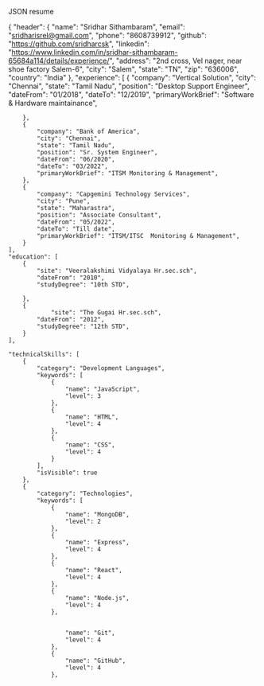 JSON resume 


{
	"header": {
		"name": "Sridhar Sithambaram",
		"email": "sridharisrel@gmail.com",
		"phone": "8608739912",
		"github": "https://github.com/sridharcsk",
		"linkedin": "https://www.linkedin.com/in/sridhar-sithambaram-65684a114/details/experience/",
		"address": "2nd cross, Vel nager, near shoe factory Salem-6",
		"city": "Salem",
		"state": "TN",
		"zip": "636006",
		"country": "India"
	},
	"experience": [
		{
			"company": "Vertical Solution",
			"city": "Chennai",
			"state": "Tamil Nadu",
			"position": "Desktop Support Engineer",
			"dateFrom": "01/2018",
			"dateTo": "12/2019",
			"primaryWorkBrief": "Software & Hardware maintainance",
	
		},
		{
			"company": "Bank of America",
			"city": "Chennai",
			"state": "Tamil Nadu",
			"position": "Sr. System Engineer",
			"dateFrom": "06/2020",
			"dateTo": "03/2022",
			"primaryWorkBrief": "ITSM Monitoring & Management",
		},
		{
			"company": "Capgemini Technology Services",
			"city": "Pune",
			"state": "Maharastra",
			"position": "Associate Consultant",
			"dateFrom": "05/2022",
			"dateTo": "Till date",
			"primaryWorkBrief": "ITSM/ITSC  Monitoring & Management",
		}
	],
	"education": [
		{
			"site": "Veeralakshimi Vidyalaya Hr.sec.sch",
			"dateFrom": "2010",
	    	"studyDegree": "10th STD",
		
		},
		{
				"site": "The Gugai Hr.sec.sch",
			"dateFrom": "2012",
	    	"studyDegree": "12th STD",
		}
	],

	"technicalSkills": [
		{
			"category": "Development Languages",
			"keywords": [
				{
					"name": "JavaScript",
					"level": 3
				},
				{
					"name": "HTML",
					"level": 4
				},
				{
					"name": "CSS",
					"level": 4
				}
			],
			"isVisible": true
		},
		{
			"category": "Technologies",
			"keywords": [
				{
					"name": "MongoDB",
					"level": 2
				},
				{
					"name": "Express",
					"level": 4
				},
				{
					"name": "React",
					"level": 4
				},
				{
					"name": "Node.js",
					"level": 4
				},
			
				
					"name": "Git",
					"level": 4
				},
				{
					"name": "GitHub",
					"level": 4
				},
				
